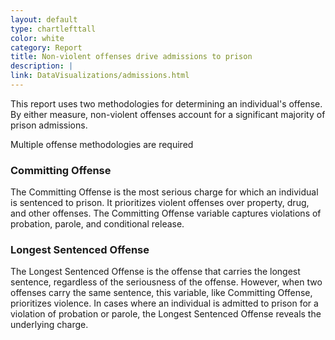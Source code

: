 ```yaml
---
layout: default
type: chartlefttall
color: white
category: Report
title: Non-violent offenses drive admissions to prison
description: |
link: DataVisualizations/admissions.html
---
```

This report uses two methodologies for determining an individual's offense.
By either measure, non-violent offenses account for a significant
majority of prison admissions.

Multiple offense methodologies are required

### Committing Offense
The Committing Offense is the most serious charge for which an individual is sentenced to prison.
It prioritizes violent offenses over property, drug, and other offenses. The Committing Offense
variable captures violations of probation, parole, and conditional release.

### Longest Sentenced Offense
The Longest Sentenced Offense is the offense that carries the longest sentence, regardless of the
seriousness of the offense. However, when two offenses carry the same sentence, this variable, like
Committing Offense, prioritizes violence. In cases where an individual is admitted to prison for a
violation of probation or parole, the Longest Sentenced Offense reveals the underlying charge.